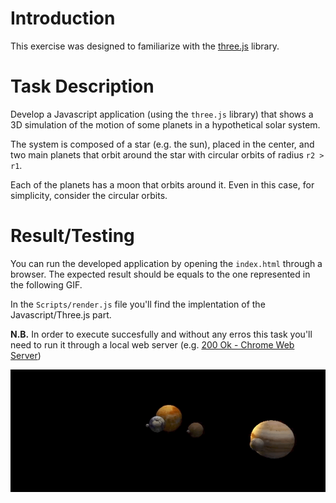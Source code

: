 # Introduction
This exercise was designed to familiarize with the [three.js](https://threejs.org/) library. 

# Task Description
Develop a Javascript application (using the `three.js` library) that shows a 3D simulation of the motion of some planets in a hypothetical solar system.

The system is composed of a star (e.g. the sun), placed in the center, and two main planets that orbit around the star with circular orbits of radius `r2 > r1`.

Each of the planets has a moon that orbits around it. Even in this case, for simplicity, consider the circular orbits.

# Result/Testing
You can run the developed application by opening the `index.html` through a browser. The expected result should be equals to the one represented in the following GIF. 

In the `Scripts/render.js` file you'll find the implentation of the Javascript/Three.js part.

**N.B.** In order to execute succesfully and without any erros this task you'll need to run it through a local web server (e.g. [200 Ok - Chrome Web Server](https://chrome.google.com/webstore/detail/web-server-for-chrome/ofhbbkphhbklhfoeikjpcbhemlocgigb?hl=en))

<p align="center">
  <img src="https://github.com/FabioDainese/Languages_for_Web_and_Networking_Applications/blob/master/WebGL%20and%20ThreeJS/Images/result.gif" alt="GIF result">
</p>
